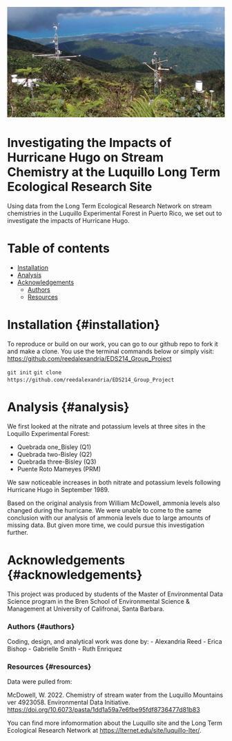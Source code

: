 ![](images/luq-0004-2.jpg)

# Investigating the Impacts of Hurricane Hugo on Stream Chemistry at the Luquillo Long Term Ecological Research Site

Using data from the Long Term Ecological Research Network on stream chemistries in the Luquillo Experimental Forest in Puerto Rico, we set out to investigate the impacts of Hurricane Hugo.

# Table of contents

-   [Installation](#installation)
-   [Analysis](#analysis)
-   [Acknowledgements](#acknowledgements)
    -   [Authors](#authors)
    -   [Resources](#resources)

# Installation {#installation}

To reproduce or build on our work, you can go to our github repo to fork it and make a clone. You use the terminal commands below or simply visit: <https://github.com/reedalexandria/EDS214_Group_Project>

`git init` `git clone https://github.com/reedalexandria/EDS214_Group_Project`

# Analysis {#analysis}

We first looked at the nitrate and potassium levels at three sites in the Loquillo Experimental Forest:

-   Quebrada one_Bisley (Q1)
-   Quebrada two-Bisley (Q2)
-   Quebrada three-Bisley (Q3)
-   Puente Roto Mameyes (PRM)

We saw noticeable increases in both nitrate and potassium levels following Hurricane Hugo in September 1989.

Based on the original analysis from William McDowell, ammonia levels also changed during the hurricane. We were unable to come to the same conclusion with our analysis of ammonia levels due to large amounts of missing data. But given more time, we could pursue this investigation further.

# Acknowledgements {#acknowledgements}

This project was produced by students of the Master of Environmental Data Science program in the Bren School of Environmental Science & Management at University of Califronai, Santa Barbara.

### Authors {#authors}

Coding, design, and analytical work was done by: - Alexandria Reed - Erica Bishop - Gabrielle Smith - Ruth Enriquez

### Resources {#resources}

Data were pulled from:

McDowell, W. 2022. Chemistry of stream water from the Luquillo Mountains ver 4923058. Environmental Data Initiative. <https://doi.org/10.6073/pasta/1dd1a59a7e6fbe95fdf8736477d81b83>

You can find more infomormation about the Luquillo site and the Long Term Ecological Research Network at <https://lternet.edu/site/luquillo-lter/>.
